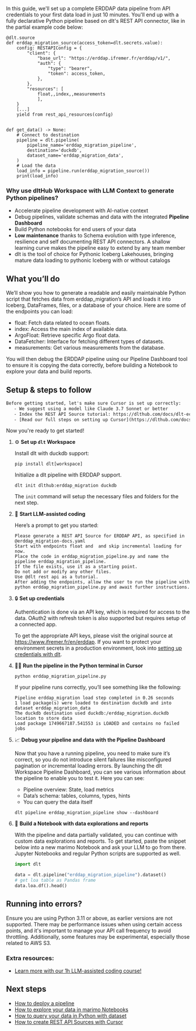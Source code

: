 In this guide, we'll set up a complete ERDDAP data pipeline from API credentials to your first data load in just 10 minutes. You'll end up with a fully declarative Python pipeline based on dlt's REST API connector, like in the partial example code below:

```python-outcome
@dlt.source
def erddap_migration_source(access_token=dlt.secrets.value):
    config: RESTAPIConfig = {
        "client": {
            "base_url": "https://erddap.ifremer.fr/erddap/v1/",
            "auth": {
                "type": "bearer",
                "token": access_token,
            },
        },
        "resources": [
            float,,index,,measurements
            ],
    }
    [...]
    yield from rest_api_resources(config)


def get_data() -> None:
    # Connect to destination
    pipeline = dlt.pipeline(
        pipeline_name='erddap_migration_pipeline',
        destination='duckdb',
        dataset_name='erddap_migration_data', 
    )
    # Load the data
    load_info = pipeline.run(erddap_migration_source())
    print(load_info) 
```

### Why use dltHub Workspace with LLM Context to generate Python pipelines?

- Accelerate pipeline development with AI-native context
- Debug pipelines, validate schemas and data with the integrated **Pipeline Dashboard**
- Build Python notebooks for end users of your data
- **Low maintenance** thanks to Schema evolution with type inference, resilience and self documenting REST API connectors. A shallow learning curve makes the pipeline easy to extend by any team member
- dlt is the tool of choice for Pythonic Iceberg Lakehouses, bringing mature data loading to pythonic Iceberg with or without catalogs

## What you’ll do

We’ll show you how to generate a readable and easily maintainable Python script that fetches data from erddap_migration’s API and loads it into Iceberg, DataFrames, files, or a database of your choice. Here are some of the endpoints you can load:

- float: Fetch data related to ocean floats.
- index: Access the main index of available data.
- ArgoFloat: Retrieve specific Argo float data.
- DataFetcher: Interface for fetching different types of datasets.
- measurements: Get various measurements from the database.

You will then debug the ERDDAP pipeline using our Pipeline Dashboard tool to ensure it is copying the data correctly, before building a Notebook to explore your data and build reports.

## Setup & steps to follow

```default
Before getting started, let's make sure Cursor is set up correctly:
   - We suggest using a model like Claude 3.7 Sonnet or better
   - Index the REST API Source tutorial: https://dlthub.com/docs/dlt-ecosystem/verified-sources/rest_api/ and add it to context as **@dlt rest api**
   - [Read our full steps on setting up Cursor](https://dlthub.com/docs/dlt-ecosystem/llm-tooling/cursor-restapi#23-configuring-cursor-with-documentation)
```

Now you're ready to get started!

1. ⚙️ **Set up `dlt` Workspace**
    
    Install dlt with duckdb support:
    ```shell
    pip install dlt[workspace]
    ```

    Initialize a dlt pipeline with ERDDAP support.
    ```shell
    dlt init dlthub:erddap_migration duckdb
    ```

    The `init` command will setup the necessary files and folders for the next step.
    
2. 🤠 **Start LLM-assisted coding**
    
    Here’s a prompt to get you started:
    
    ```prompt
    Please generate a REST API Source for ERDDAP API, as specified in @erddap_migration-docs.yaml 
    Start with endpoints float and  and skip incremental loading for now. 
    Place the code in erddap_migration_pipeline.py and name the pipeline erddap_migration_pipeline. 
    If the file exists, use it as a starting point. 
    Do not add or modify any other files. 
    Use @dlt rest api as a tutorial. 
    After adding the endpoints, allow the user to run the pipeline with python erddap_migration_pipeline.py and await further instructions.
    ```

    
3. 🔒 **Set up credentials** 
    
    Authentication is done via an API key, which is required for access to the data. OAuth2 with refresh token is also supported but requires setup of a connected app.
    
    To get the appropriate API keys, please visit the original source at https://www.ifremer.fr/en/erddap.
    If you want to protect your environment secrets in a production environment, look into [setting up credentials with dlt](https://dlthub.com/docs/walkthroughs/add_credentials).
    
4. 🏃‍♀️ **Run the pipeline in the Python terminal in Cursor**
    
    ```shell
    python erddap_migration_pipeline.py
    ```
    
    If your pipeline runs correctly, you’ll see something like the following:
    
    ```shell
    Pipeline erddap_migration load step completed in 0.26 seconds
    1 load package(s) were loaded to destination duckdb and into dataset erddap_migration_data
    The duckdb destination used duckdb:/erddap_migration.duckdb location to store data
    Load package 1749667187.541553 is LOADED and contains no failed jobs
    ```
    
5. 📈 **Debug your pipeline and data with the Pipeline Dashboard**

    Now that you have a running pipeline, you need to make sure it’s correct, so you do not introduce silent failures like misconfigured pagination or incremental loading errors. By launching the dlt Workspace Pipeline Dashboard, you can see various information about the pipeline to enable you to test it. Here you can see:
    - Pipeline overview: State, load metrics
    - Data’s schema: tables, columns, types, hints
    - You can query the data itself
    
    ```shell
    dlt pipeline erddap_migration_pipeline show --dashboard
    ```
    
6. 🐍 **Build a Notebook with data explorations and reports**

    With the pipeline and data partially validated, you can continue with custom data explorations and reports. To get started, paste the snippet below into a new marimo Notebook and ask your LLM to go from there. Jupyter Notebooks and regular Python scripts are supported as well.

    
    ```python
    import dlt

   data = dlt.pipeline("erddap_migration_pipeline").dataset()
   # get loa table as Pandas frame
   data.loa.df().head()
    ```

## Running into errors?

Ensure you are using Python 3.11 or above, as earlier versions are not supported. There may be performance issues when using certain access points, and it's important to manage your API call frequency to avoid throttling. Additionally, some features may be experimental, especially those related to AWS S3.

### Extra resources:

- [Learn more with our 1h LLM-assisted coding course!](https://www.youtube.com/watch?v=GGid70rnJuM)

## Next steps

- [How to deploy a pipeline](https://dlthub.com/docs/walkthroughs/deploy-a-pipeline)
- [How to explore your data in marimo Notebooks](https://dlthub.com/docs/general-usage/dataset-access/marimo)
- [How to query your data in Python with dataset](https://dlthub.com/docs/general-usage/dataset-access/dataset)
- [How to create REST API Sources with Cursor](https://dlthub.com/docs/dlt-ecosystem/llm-tooling/cursor-restapi)